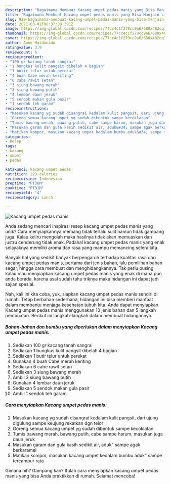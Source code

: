 ```yaml
---
description: "Bagaimana Membuat Kacang umpet pedas manis yang Bisa Manjain Lidah"
title: "Bagaimana Membuat Kacang umpet pedas manis yang Bisa Manjain Lidah"
slug: 929-bagaimana-membuat-kacang-umpet-pedas-manis-yang-bisa-manjain-lidah
date: 2021-03-02T08:37:00.391Z
image: https://img-global.cpcdn.com/recipes/77cc4c1f279cc9a6/680x482cq70/kacang-umpet-pedas-manis-foto-resep-utama.jpg
thumbnail: https://img-global.cpcdn.com/recipes/77cc4c1f279cc9a6/680x482cq70/kacang-umpet-pedas-manis-foto-resep-utama.jpg
cover: https://img-global.cpcdn.com/recipes/77cc4c1f279cc9a6/680x482cq70/kacang-umpet-pedas-manis-foto-resep-utama.jpg
author: Anne Maldonado
ratingvalue: 3.9
reviewcount: 6
recipeingredient:
- "100 gr kacang tanah sangrai"
- "1 bungkus kulit pangsit dibelah 4 bagian"
- "1 butir telur untuk perekat"
- "4 buah Cabe merah keriting"
- "6 cabe rawit setan"
- "3 siung bawang merah"
- "3 siung bawang putih"
- "4 lembar daun jeruk"
- "5 sendok makan gula pasir"
- "1 sendok teh garam"
recipeinstructions:
- "Masukan kacang yg sudah disangrai kedalam kulit pangsit, dari ujung digulung sampe keujung rekatkan dgn telor"
- "Goreng semua kacang umpet yg sudah dibentuk sampe kecoklatan"
- "Tumis bawang merah, bawang putih, cabe sampe harum, masukan juga daun jeruk"
- "Masukan garam dan gula kasih sedikit air, aduk&#34; sampe agak berkaramel"
- "Matikan kompor, masukan kacang umpet kedalam bumbu aduk&#34; sampe tercampur rata"
categories:
- Resep
tags:
- kacang
- umpet
- pedas

katakunci: kacang umpet pedas 
nutrition: 223 calories
recipecuisine: Indonesian
preptime: "PT36M"
cooktime: "PT31M"
recipeyield: "4"
recipecategory: Lunch

---
```



![Kacang umpet pedas manis](https://img-global.cpcdn.com/recipes/77cc4c1f279cc9a6/680x482cq70/kacang-umpet-pedas-manis-foto-resep-utama.jpg)

Anda sedang mencari inspirasi resep kacang umpet pedas manis yang unik? Cara menyiapkannya memang tidak terlalu sulit namun tidak gampang juga. Kalau keliru mengolah maka hasilnya tidak akan memuaskan dan justru cenderung tidak enak. Padahal kacang umpet pedas manis yang enak selayaknya memiliki aroma dan rasa yang mampu memancing selera kita.

Banyak hal yang sedikit banyak berpengaruh terhadap kualitas rasa dari kacang umpet pedas manis, pertama dari jenis bahan, lalu pemilihan bahan segar, hingga cara membuat dan menghidangkannya. Tak perlu pusing kalau mau menyiapkan kacang umpet pedas manis yang enak di mana pun anda berada, karena asal sudah tahu triknya maka hidangan ini dapat jadi sajian spesial.




Nah, kali ini kita coba, yuk, siapkan kacang umpet pedas manis sendiri di rumah. Tetap berbahan sederhana, hidangan ini bisa memberi manfaat dalam membantu menjaga kesehatan tubuh kita. Anda dapat menyiapkan Kacang umpet pedas manis menggunakan 10 jenis bahan dan 5 langkah pembuatan. Berikut ini langkah-langkah dalam membuat hidangannya.

<!--inarticleads1-->

##### Bahan-bahan dan bumbu yang diperlukan dalam menyiapkan Kacang umpet pedas manis:

1. Sediakan 100 gr kacang tanah sangrai
1. Sediakan 1 bungkus kulit pangsit dibelah 4 bagian
1. Sediakan 1 butir telur untuk perekat
1. Gunakan 4 buah Cabe merah keriting
1. Sediakan 6 cabe rawit setan
1. Sediakan 3 siung bawang merah
1. Ambil 3 siung bawang putih
1. Gunakan 4 lembar daun jeruk
1. Sediakan 5 sendok makan gula pasir
1. Ambil 1 sendok teh garam




<!--inarticleads2-->

##### Cara menyiapkan Kacang umpet pedas manis:

1. Masukan kacang yg sudah disangrai kedalam kulit pangsit, dari ujung digulung sampe keujung rekatkan dgn telor
1. Goreng semua kacang umpet yg sudah dibentuk sampe kecoklatan
1. Tumis bawang merah, bawang putih, cabe sampe harum, masukan juga daun jeruk
1. Masukan garam dan gula kasih sedikit air, aduk&#34; sampe agak berkaramel
1. Matikan kompor, masukan kacang umpet kedalam bumbu aduk&#34; sampe tercampur rata




Gimana nih? Gampang kan? Itulah cara menyiapkan kacang umpet pedas manis yang bisa Anda praktikkan di rumah. Selamat mencoba!
